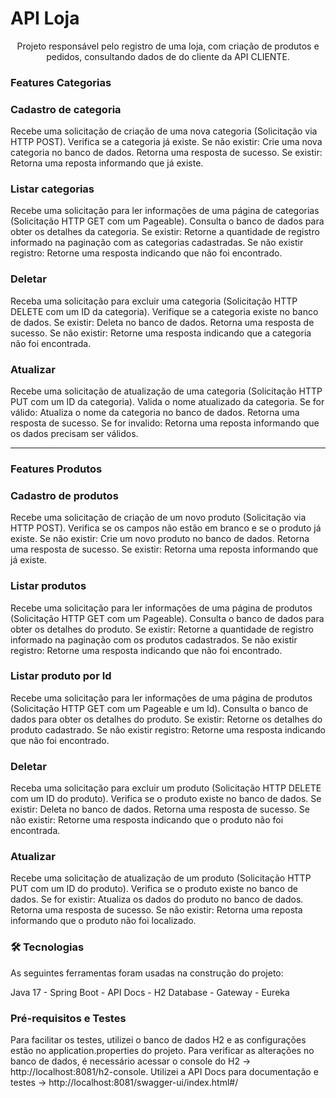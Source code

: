 # API Loja
<p align="center">Projeto responsável pelo registro de uma loja, com criação de produtos e pedidos, consultando dados de do cliente da API CLIENTE.</p>

### Features Categorias

### Cadastro de categoria
Recebe uma solicitação de criação de uma nova categoria (Solicitação via HTTP POST). Verifica se a categoria já existe. 
Se não existir: Crie uma nova categoria no banco de dados. 
Retorna uma resposta de sucesso. 
Se existir: Retorna uma reposta informando que já existe.

### Listar categorias
Recebe uma solicitação para ler informações de uma página de categorias (Solicitação HTTP GET com um Pageable). Consulta o banco de dados para obter os detalhes da categoria. Se existir: Retorne a quantidade de registro informado na paginação com as categorias cadastradas. Se não existir registro: Retorne uma resposta indicando que não foi encontrado.

### Deletar
Receba uma solicitação para excluir uma categoria (Solicitação HTTP DELETE com um ID da categoria). Verifique se a categoria existe no banco de dados. Se existir: Deleta no banco de dados. Retorna uma resposta de sucesso. Se não existir: Retorne uma resposta indicando que a categoria não foi encontrada.

### Atualizar
Recebe uma solicitação de atualização de uma categoria (Solicitação HTTP PUT com um ID da categoria). Valida o nome atualizado da categoria. Se for válido: Atualiza o nome da categoria no banco de dados. Retorna uma resposta de sucesso. Se for invalido: Retorna uma reposta informando que os dados precisam ser válidos.

-----------------------------------------------------------------------------------------------------------------------------------------------------------

### Features Produtos

### Cadastro de produtos
Recebe uma solicitação de criação de um novo produto (Solicitação via HTTP POST). Verifica se os campos não estão em branco e se o produto já existe. 
Se não existir: Crie um novo produto no banco de dados. 
Retorna uma resposta de sucesso. 
Se existir: Retorna uma reposta informando que já existe.

### Listar produtos
Recebe uma solicitação para ler informações de uma página de produtos (Solicitação HTTP GET com um Pageable). Consulta o banco de dados para obter os detalhes do produto. 
Se existir: Retorne a quantidade de registro informado na paginação com os produtos cadastrados. Se não existir registro: Retorne uma resposta indicando que não foi encontrado.

### Listar produto por Id
Recebe uma solicitação para ler informações de uma página de produtos (Solicitação HTTP GET com um Pageable e um Id). Consulta o banco de dados para obter os detalhes do produto. 
Se existir: Retorne os detalhes do produto cadastrado. Se não existir registro: Retorne uma resposta indicando que não foi encontrado.

### Deletar
Receba uma solicitação para excluir um produto (Solicitação HTTP DELETE com um ID do produto). Verifica se o produto existe no banco de dados. Se existir: Deleta no banco de dados. Retorna uma resposta de sucesso. Se não existir: Retorne uma resposta indicando que o produto não foi encontrada.

### Atualizar
Recebe uma solicitação de atualização de um produto (Solicitação HTTP PUT com um ID do produto). Verifica se o produto existe no banco de dados. Se for existir: Atualiza os dados do produto no banco de dados. Retorna uma resposta de sucesso. Se não existir: Retorna uma reposta informando que o produto não foi localizado.


### 🛠 Tecnologias
As seguintes ferramentas foram usadas na construção do projeto:

Java 17 - Spring Boot - API Docs - H2 Database - Gateway - Eureka

### Pré-requisitos e Testes
Para facilitar os testes, utilizei o banco de dados H2 e as configurações estão no application.properties do projeto. Para verificar as alterações no banco de dados, é necessário acessar o console do H2 -> http://localhost:8081/h2-console. Utilizei a API Docs para documentação e testes -> http://localhost:8081/swagger-ui/index.html#/
